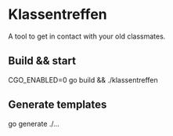 # Klassentreffen

A tool to get in contact with your old classmates.


## Build && start

CGO_ENABLED=0 go build && ./klassentreffen


## Generate templates

go generate ./...
